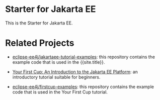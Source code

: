 
# Starter for Jakarta EE

This is the Starter for Jakarta EE.

# Related Projects

* [eclipse-ee4j/jakartaee-tutorial-examples](https://github.com/eclipse-ee4j/jakartaee-tutorial-examples):
this repository contains the example code that is used in the {{site.title}}.

* [Your First Cup: An Introduction to the Jakarta EE Platform](https://eclipse-ee4j.github.io/jakartaee-firstcup/):
an introductory tutorial suitable for beginners.

* [eclipse-ee4j/firstcup-examples](https://github.com/eclipse-ee4j/jakartaee-firstcup-examples):
this repository contains the example code that is used in the Your
First Cup tutorial.